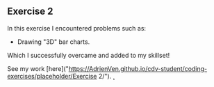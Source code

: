 ## Exercise 2

In this exercise I encountered problems such as:
- Drawing "3D" bar charts.

Which I successfully overcame and added to my skillset!

See my work [here]("https://AdrienVen.github.io/cdv-student/coding-exercises/placeholder/Exercise 2/").
̨
